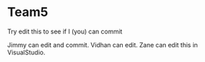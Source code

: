 # Team5

Try edit this to see if I (you) can commit

Jimmy can edit and commit.
Vidhan can edit.
Zane can edit this in VisualStudio. 